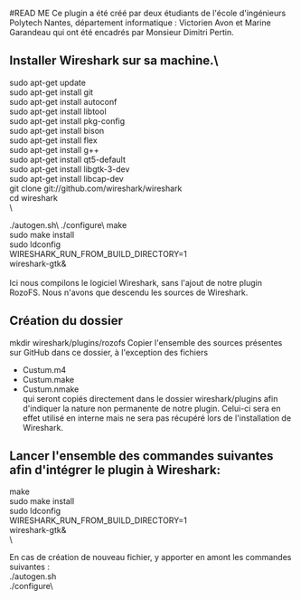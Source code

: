 ﻿#READ ME
Ce plugin a été créé par deux étudiants de l'école d'ingénieurs Polytech Nantes, département informatique : 
Victorien Avon et Marine Garandeau qui ont été encadrés par Monsieur Dimitri Pertin.

## Installer Wireshark sur sa machine.\
sudo apt-get update\
sudo apt-get install git\
sudo apt-get install autoconf\
sudo apt-get install libtool\
sudo apt-get install pkg-config\
sudo apt-get install bison\
sudo apt-get install flex\
sudo apt-get install g++\
sudo apt-get install qt5-default\
sudo apt-get install libgtk-3-dev\
sudo apt-get install libcap-dev\
git clone git://github.com/wireshark/wireshark\
cd wireshark\
\

./autogen.sh\ 
./configure\ 
make\
sudo make install\
sudo ldconfig\
WIRESHARK_RUN_FROM_BUILD_DIRECTORY=1\
wireshark-gtk&\
\
Ici nous compilons le logiciel Wireshark, sans l'ajout de notre plugin RozoFS. Nous n'avons que descendu les sources de Wireshark.

## Création du dossier
mkdir wireshark/plugins/rozofs
Copier l'ensemble des sources présentes sur GitHub dans ce dossier, à l'exception des fichiers 
- Custum.m4
- Custum.make
- Custum.nmake\
qui seront copiés directement dans le dossier wireshark/plugins afin d'indiquer la nature non permanente de notre plugin. Celui-ci sera en effet utilisé en interne
mais ne sera pas récupéré lors de l'installation de Wireshark.

## Lancer l'ensemble des commandes suivantes afin d'intégrer le plugin à Wireshark: 
make\
sudo make install\
sudo ldconfig\
WIRESHARK_RUN_FROM_BUILD_DIRECTORY=1\
wireshark-gtk&\
\

En cas de création de nouveau fichier, y apporter en amont les commandes suivantes :\
./autogen.sh \
./configure\




